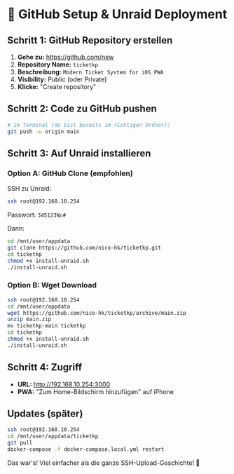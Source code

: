 # 🚀 GitHub Setup & Unraid Deployment

## Schritt 1: GitHub Repository erstellen

1. **Gehe zu:** https://github.com/new
2. **Repository Name:** `ticketkp`
3. **Beschreibung:** `Modern Ticket System for iOS PWA`
4. **Visibility:** Public (oder Private)
5. **Klicke:** "Create repository"

## Schritt 2: Code zu GitHub pushen

```bash
# Im Terminal (du bist bereits im richtigen Ordner):
git push -u origin main
```

## Schritt 3: Auf Unraid installieren

### Option A: GitHub Clone (empfohlen)

SSH zu Unraid:
```bash
ssh root@192.168.10.254
```
Passwort: `345123Nc#`

Dann:
```bash
cd /mnt/user/appdata
git clone https://github.com/nico-hk/ticketkp.git
cd ticketkp
chmod +x install-unraid.sh
./install-unraid.sh
```

### Option B: Wget Download

```bash
ssh root@192.168.10.254
cd /mnt/user/appdata
wget https://github.com/nico-hk/ticketkp/archive/main.zip
unzip main.zip
mv ticketkp-main ticketkp
cd ticketkp
chmod +x install-unraid.sh
./install-unraid.sh
```

## Schritt 4: Zugriff

- **URL:** http://192.168.10.254:3000
- **PWA:** "Zum Home-Bildschirm hinzufügen" auf iPhone

## Updates (später)

```bash
ssh root@192.168.10.254
cd /mnt/user/appdata/ticketkp
git pull
docker-compose -f docker-compose.local.yml restart
```

Das war's! Viel einfacher als die ganze SSH-Upload-Geschichte! 🎉 